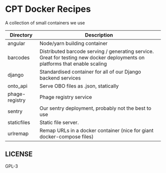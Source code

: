 # CPT Docker Recipes

A collection of small containers we use

Directory | Description
--- | ---
angular | Node/yarn building container
barcodes | Distributed barcode serving / generating service. Great for testing new docker deployments on platforms that enable scaling
django | Standardised container for all of our Django backend services
onto_api | Serve OBO files as .json, statically
phage-registry | Phage registry service
sentry | Our sentry deployment, probably not the best to use
staticfiles | Static file server.
urlremap | Remap URLs in a docker container (nice for giant docker-compose files)

## LICENSE

GPL-3
